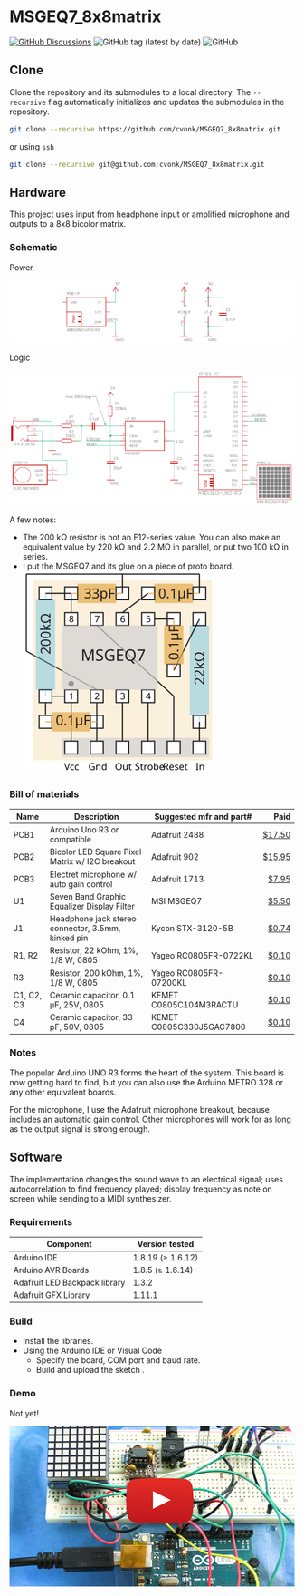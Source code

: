 # MSGEQ7_8x8matrix

[![GitHub Discussions](https://img.shields.io/github/discussions/cvonk/MSGEQ7_8x8matrix)](https://github.com/cvonk/MSGEQ7_8x8matrix/discussions)
![GitHub tag (latest by date)](https://img.shields.io/github/v/tag/cvonk/MSGEQ7_8x8matrix)
![GitHub](https://img.shields.io/github/license/cvonk/MSGEQ7_8x8matrix)


## Clone

Clone the repository and its submodules to a local directory. The `--recursive` flag automatically initializes and updates the submodules in the repository.

```bash
git clone --recursive https://github.com/cvonk/MSGEQ7_8x8matrix.git
```

or using `ssh`
```bash
git clone --recursive git@github.com:cvonk/MSGEQ7_8x8matrix.git
```

## Hardware

This project uses input from headphone input or amplified microphone and outputs to a 8x8 bicolor matrix.

### Schematic

Power

![Schematic](hardware/MSGEQ7_8x8matrix-r1-p.svg)

Logic

![Schematic](hardware/MSGEQ7_8x8matrix-r1-io.svg)

A few notes:
- The 200 kΩ resistor is not an E12-series value. You can also make an equivalent value by 220 kΩ and 2.2 MΩ in parallel, or put two 100 kΩ in series.
- I put the MSGEQ7 and its glue on a piece of proto board.  
  ![](media/msqeq7-breakout-copy.svg)

### Bill of materials

| Name | Description | Suggested mfr and part# | Paid |
|------|-------------|-------------------------|-----:|
| PCB1 | Arduino Uno R3 or compatible | Adafruit 2488 | [$17.50](https://www.adafruit.com/product/2488)
| PCB2 | Bicolor LED Square Pixel Matrix w/ I2C breakout | Adafruit 902 | [$15.95](https://www.adafruit.com/product/902)
| PCB3 | Electret microphone w/ auto gain control | Adafruit 1713 | [$7.95](https://www.adafruit.com/product/1713)
| U1 | Seven Band Graphic Equalizer Display Filter | MSI MSGEQ7 | [$5.50](https://www.digikey.com/en/products/detail/sparkfun-electronics/COM-10468/5806591)
| J1 | Headphone jack stereo connector, 3.5mm, kinked pin | Kycon STX-3120-5B | [$0.74](https://www.digikey.com/en/products/detail/kycon-inc/STX-3120-5B/9990114)
| R1, R2 | Resistor, 22 kOhm, 1%, 1/8 W, 0805 | Yageo RC0805FR-0722KL | [$0.10](https://www.digikey.com/en/products/detail/yageo/RC0805FR-0722KL/727736)
| R3 | Resistor, 200 kOhm, 1%, 1/8 W, 0805 | Yageo RC0805FR-07200KL | [$0.10](https://www.digikey.com/en/products/detail/yageo/RC0805FR-07200KL/7277240)
| C1, C2, C3 | Ceramic capacitor, 0.1 µF, 25V, 0805 | KEMET C0805C104M3RACTU | [$0.10](https://www.digikey.com/en/products/detail/kemet/C0805C104M3RAC7800/2211748)
| C4 | Ceramic capacitor, 33 pF, 50V, 0805 | KEMET C0805C330J5GAC7800 | [$0.10](https://www.digikey.com/en/products/detail/kemet/C0805C330J5GAC7800/411114)

### Notes

The popular Arduino UNO R3 forms the heart of the system. This board is now getting hard to find, but you can also use the Arduino METRO 328 or any other equivalent boards.

For the microphone, I use the Adafruit microphone breakout, because includes an automatic gain control. Other microphones will work for as long as the output signal is strong enough.

## Software

The implementation changes the sound wave to an electrical signal; uses autocorrelation to find frequency played; display frequency as note on screen while sending to a MIDI synthesizer.

### Requirements

| Component | Version tested |
|-----------|----------------|
| Arduino IDE | 1.8.19 (&ge; 1.6.12)
| Arduino AVR Boards | 1.8.5 (&ge; 1.6.14)
| Adafruit LED Backpack library | 1.3.2
| Adafruit GFX Library | 1.11.1

### Build

- Install the libraries.
- Using the Arduino IDE or Visual Code
    - Specify the board, COM port and baud rate.
    - Build and upload the sketch .


### Demo

Not yet!

[![demo_video](media/demo-still-copy.png)](https://www.youtube.com/watch?v=xxxxxxxx&ab_channel=CoertVonk)
